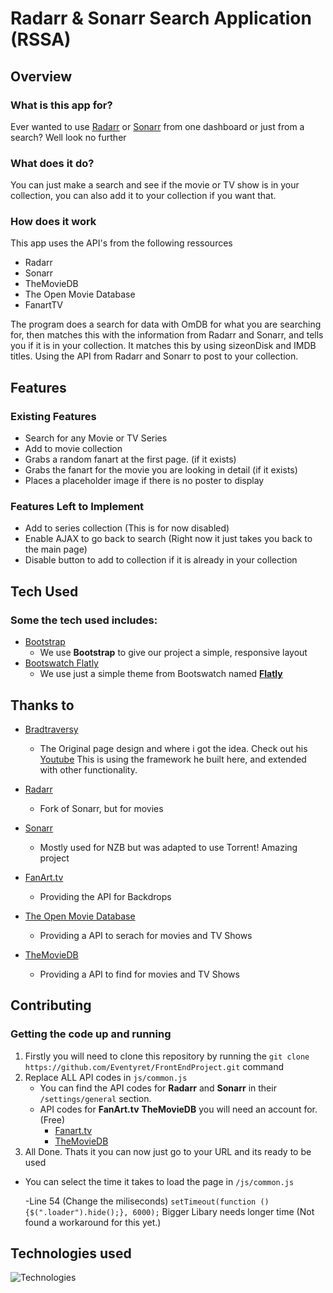 # Radarr & Sonarr Search Application (RSSA)
 
## Overview
 
### What is this app for?
 
Ever wanted to use [Radarr](https://github.com/Radarr/Radarr) or [Sonarr](https://github.com/Sonarr/Sonarr) from one dashboard or just from a search? Well look no further

### What does it do?
 
You can just make a search and see if the movie or TV show is in your collection, you can also add it to your collection if you want that.
 
### How does it work
 
This app uses the API's from the following ressources
- Radarr
- Sonarr
- TheMovieDB
- The Open Movie Database
- FanartTV

The program does a search for data with OmDB for what you are searching for, then matches this with the information from Radarr and Sonarr, and tells you if it is in your collection. 
It matches this by using sizeonDisk and IMDB titles. Using the API from Radarr and Sonarr to post to your collection.

## Features
 
### Existing Features
- Search for any Movie or TV Series
- Add to movie collection
- Grabs a random fanart at the first page. (if it exists)
- Grabs the fanart for the movie you are looking in detail (if it exists)
- Places a placeholder image if there is no poster to display
 
### Features Left to Implement
- Add to series collection (This is for now disabled)
- Enable AJAX to go back to search (Right now it just takes you back to the main page)
- Disable button to add to collection if it is already in your collection
 
## Tech Used
### Some the tech used includes:
- [Bootstrap](http://getbootstrap.com/)
    - We use **Bootstrap** to give our project a simple, responsive layout
- [Bootswatch Flatly](https://bootswatch.com)
    - We use just a simple theme from Bootswatch named **[Flatly](https://bootswatch.com/flatly/)**

## Thanks to

- [Bradtraversy](https://github.com/bradtraversy/movieinfo) 
    - The Original page design and where i got the idea. Check out his [Youtube](https://www.youtube.com/watch?v=YsPqjYGauns) This is using the framework he built here, and extended with other functionality.

- [Radarr](https://github.com/Radarr/Radarr)
    - Fork of Sonarr, but for movies
- [Sonarr](https://github.com/Sonarr/Sonarr)
    - Mostly used for NZB but was adapted to use Torrent! Amazing project
- [FanArt.tv](https://www.fanart.tv)
    - Providing the API for Backdrops
- [The Open Movie Database](https://www.omdbapi.com/)
    - Providing a API to serach for movies and TV Shows
- [TheMovieDB](https://developers.themoviedb.org/3)
    - Providing a API to find for movies and TV Shows

## Contributing
 
### Getting the code up and running
1. Firstly you will need to clone this repository by running the ```git clone https://github.com/Eventyret/FrontEndProject.git``` command
2. Replace ALL API codes in ```js/common.js```
    - You can find the API codes for **Radarr** and **Sonarr** in their ``/settings/general`` section.
    - API codes for **FanArt.tv** **TheMovieDB** you will need an account for. (Free)
        - [Fanart.tv](https://fanart.tv/get-an-api-key/)
        - [TheMovieDB](https://www.themoviedb.org/settings/api)
3. All Done. Thats it you can now just go to your URL and its ready to be used

- You can select the time it takes to load the page in `/js/common.js`

   -Line 54 (Change the miliseconds) `setTimeout(function () {$(".loader").hide();}, 6000);`
   Bigger Libary needs longer time (Not found a workaround for this yet.)


## Technologies used

![Technologies](https://camo.githubusercontent.com/904ade21b6fb63dec17555495bb36f749ba52023/68747470733a2f2f73332d75732d776573742d322e616d617a6f6e6177732e636f6d2f706c7567696e7365727665722f646f635265736f75726365732f737461636b2e737667)